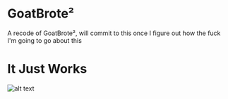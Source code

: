 # GoatBrote²

A recode of GoatBrote², will commit to this once I figure out how the fuck I'm going to go about this


# It Just Works

![alt text][ToddHoward]

[ToddHoward]: https://upload.wikimedia.org/wikipedia/commons/thumb/5/59/ToddHoward2010sm.jpg/220px-ToddHoward2010sm.jpg "Todd 'Godd' Howard"
